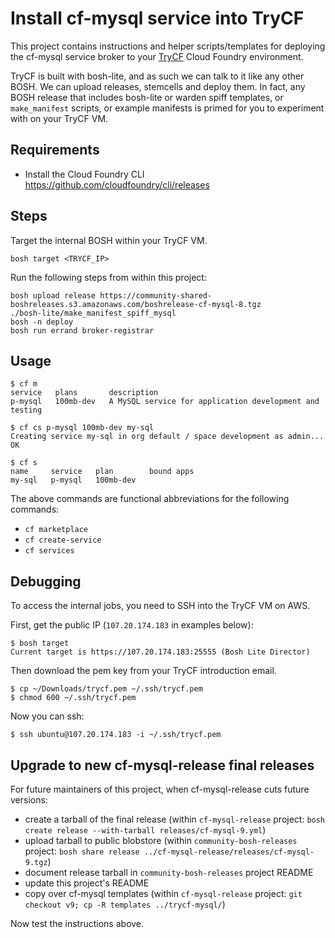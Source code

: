 Install cf-mysql service into TryCF
===================================

This project contains instructions and helper scripts/templates for deploying the cf-mysql service broker to your [TryCF](https://trycf.starkandwayne.com) Cloud Foundry environment.

TryCF is built with bosh-lite, and as such we can talk to it like any other BOSH. We can upload releases, stemcells and deploy them. In fact, any BOSH release that includes bosh-lite or warden spiff templates, or `make_manifest` scripts, or example manifests is primed for you to experiment with on your TryCF VM.

Requirements
------------

- Install the Cloud Foundry CLI https://github.com/cloudfoundry/cli/releases

Steps
-----

Target the internal BOSH within your TryCF VM.

```
bosh target <TRYCF_IP>
```

Run the following steps from within this project:

```
bosh upload release https://community-shared-boshreleases.s3.amazonaws.com/boshrelease-cf-mysql-8.tgz
./bosh-lite/make_manifest_spiff_mysql
bosh -n deploy
bosh run errand broker-registrar
```

Usage
-----

```
$ cf m
service   plans       description
p-mysql   100mb-dev   A MySQL service for application development and testing

$ cf cs p-mysql 100mb-dev my-sql
Creating service my-sql in org default / space development as admin...
OK

$ cf s
name     service   plan        bound apps
my-sql   p-mysql   100mb-dev
```

The above commands are functional abbreviations for the following commands:

- `cf marketplace`
- `cf create-service`
- `cf services`

Debugging
---------

To access the internal jobs, you need to SSH into the TryCF VM on AWS.

First, get the public IP (`107.20.174.183` in examples below):

```
$ bosh target
Current target is https://107.20.174.183:25555 (Bosh Lite Director)
```

Then download the pem key from your TryCF introduction email.

```
$ cp ~/Downloads/trycf.pem ~/.ssh/trycf.pem
$ chmod 600 ~/.ssh/trycf.pem
```

Now you can ssh:

```
$ ssh ubuntu@107.20.174.183 -i ~/.ssh/trycf.pem
```

Upgrade to new cf-mysql-release final releases
----------------------------------------------

For future maintainers of this project, when cf-mysql-release cuts future versions:

- create a tarball of the final release (within `cf-mysql-release` project: `bosh create release --with-tarball releases/cf-mysql-9.yml`)
- upload tarball to public blobstore (within `community-bosh-releases` project: `bosh share release ../cf-mysql-release/releases/cf-mysql-9.tgz`)
- document release tarball in `community-bosh-releases` project README
- update this project's README
- copy over cf-mysql templates (within `cf-mysql-release` project: `git checkout v9; cp -R templates ../trycf-mysql/`)

Now test the instructions above.
